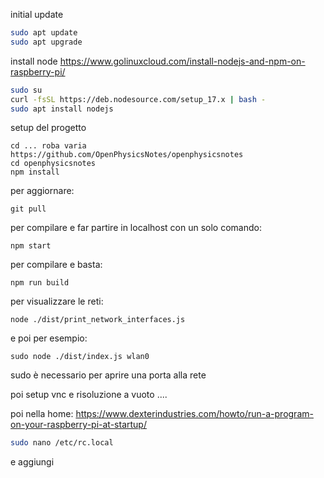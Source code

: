 

initial update
```sh
sudo apt update
sudo apt upgrade
```

install node
https://www.golinuxcloud.com/install-nodejs-and-npm-on-raspberry-pi/
```sh
sudo su
curl -fsSL https://deb.nodesource.com/setup_17.x | bash -
sudo apt install nodejs
```

setup del progetto
```
cd ... roba varia
https://github.com/OpenPhysicsNotes/openphysicsnotes
cd openphysicsnotes
npm install
```

per aggiornare:
```
git pull
```

per compilare e far partire in localhost con un solo comando:
```
npm start
```

per compilare e basta:
```
npm run build
```

per visualizzare le reti:
```
node ./dist/print_network_interfaces.js
```

e poi per esempio:
```
sudo node ./dist/index.js wlan0
```
sudo è necessario per aprire una porta alla rete


poi setup vnc e risoluzione a vuoto ....


poi nella home:
https://www.dexterindustries.com/howto/run-a-program-on-your-raspberry-pi-at-startup/
```sh
sudo nano /etc/rc.local
```

e aggiungi
